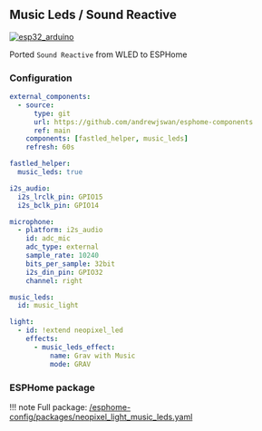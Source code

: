 ## Music Leds / Sound Reactive
[![esp32_arduino](https://img.shields.io/badge/ESP32-Arduino-darkcyan.svg)](https://esphome.io/)

Ported `Sound Reactive` from WLED to ESPHome

### Configuration

```yaml
external_components:
  - source:
      type: git
      url: https://github.com/andrewjswan/esphome-components
      ref: main
    components: [fastled_helper, music_leds]
    refresh: 60s

fastled_helper:
  music_leds: true

i2s_audio:
  i2s_lrclk_pin: GPIO15
  i2s_bclk_pin: GPIO14

microphone:
  - platform: i2s_audio
    id: adc_mic
    adc_type: external
    sample_rate: 10240
    bits_per_sample: 32bit
    i2s_din_pin: GPIO32
    channel: right

music_leds:
  id: music_light

light:
  - id: !extend neopixel_led
    effects:
      - music_leds_effect:
          name: Grav with Music
          mode: GRAV
```

### ESPHome package

!!! note
    Full package: [/esphome-config/packages/neopixel_light_music_leds.yaml](https://github.com/andrewjswan/esphome-config/blob/main/packages/neopixel_light_music_leds.yaml)
